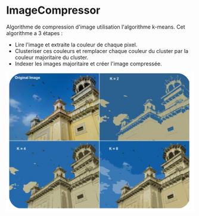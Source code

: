 # ImageCompressor

Algorithme de compression d'image utilisation l'algorithme k-means. Cet algorithme a 3 étapes :

  - Lire l'image et extraite la couleur de chaque pixel.
  - Clusteriser ces couleurs et remplacer chaque couleur du cluster par la couleur majoritaire du cluster.
  - Indexer les images majoritaire et créer l'image compressée.
  
  
![screen](/screen.png)

